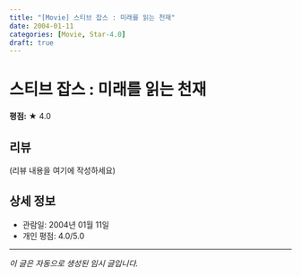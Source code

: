 ```yaml
---
title: "[Movie] 스티브 잡스 : 미래를 읽는 천재"
date: 2004-01-11
categories: [Movie, Star-4.0]
draft: true
---
```


# 스티브 잡스 : 미래를 읽는 천재

**평점:** ★ 4.0

## 리뷰

(리뷰 내용을 여기에 작성하세요)

## 상세 정보

- 관람일: 2004년 01월 11일
- 개인 평점: 4.0/5.0

---

*이 글은 자동으로 생성된 임시 글입니다.*
